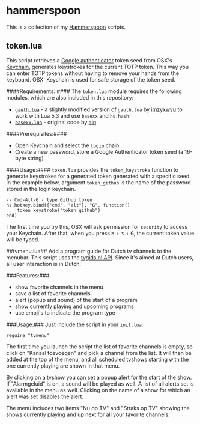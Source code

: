 # hammerspoon
This is a collection of my [Hammerspoon](http://hammerspoon.org) scripts.

## token.lua
This script retrieves a [Google authenticator](https://github.com/google/google-authenticator) token seed from OSX's [Keychain](https://en.wikipedia.org/wiki/Keychain_%28software%29), generates keystrokes for the current TOTP token. This way you can enter TOTP tokens without having to remove your hands from the keyboard. OSX' Keychain is used for safe storage of the token seed.

####Requirements: ####
The `token.lua` module requires the following modules, which are also included in this repository:
- [`gauth.lua`](https://github.com/teunvink/hammerspoon/blob/master/gauth.lua) - a slightly modified version of `gauth.lua`  by [imzyxwvu](https://github.com/imzyxwvu/lua-gauth) to work with Lua 5.3 and use `basexx` and `hs.hash`
- [`basexx.lua`](https://github.com/teunvink/hammerspoon/blob/master/basexx.lua) - original code by [aiq](https://github.com/aiq/basexx)

####Prerequisites:####
- Open Keychain and select the `login` chain
- Create a new password, store a Google Authenticator token seed (a 16-byte string)

####Usage:####
`token.lua` provides the `token_keystroke` function to generate keystrokes for a generated token generated with a specific seed. In the example below, argument `token_github` is the name of the password stored in the login keychain.

    -- Cmd-Alt-G - type Github token  
    hs.hotkey.bind({"cmd", "alt"}, "G", function()
        token_keystroke("token_github")
    end)
    
The first time you try this, OSX will ask permission for `security` to access your Keychain. After that, when you press <kbd>⌘</kbd> + <kbd>⌥</kbd> + <kbd>G</kbd>, the current token value will be typed.

##tvmenu.lua##
Add a program guide for Dutch tv channels to the menubar. This script uses the [tvgids.nl API](https://tvgids.nl). Since it's aimed at Dutch users, all user interaction is in Dutch.

###Features:###
- show favorite channels in the menu
- save a list of favorite channels
- alert (popup and sound) of the start of a program
- show currently playing and upcoming programs
- use emoji's to indicate the program type

###Usage:###
Just include the script in your `init.lua`:

    require "tvmenu"

The first time you launch the script the list of favorite channels is empty, so click on "Kanaal toevoegen" and pick a channel from the list. It will then be added at the top of the menu, and all scheduled tvshows starting with the one currently playing are shown in that menu.

By clicking on a tvshow you can set a popup alert for the start of the show. If "Alarmgeluid" is on, a sound will be played as well. A list of all alerts set is available in the menu as well. Clicking on the name of a show for which an alert was set disables the alert.

The menu includes two items "Nu op TV" and "Straks op TV" showing the shows currently playing and up next for all your favorite channels.
